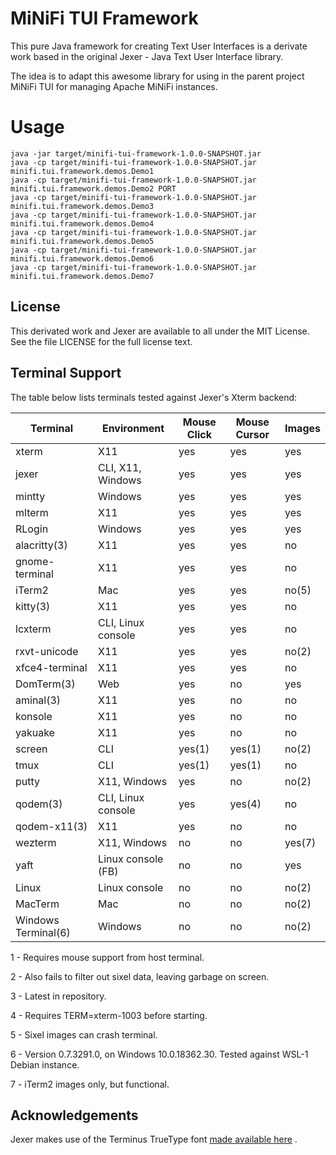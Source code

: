 MiNiFi TUI Framework
====================

This pure Java framework for creating Text User Interfaces is a
derivate work based in the original Jexer - Java Text User 
Interface library.

The idea is to adapt this awesome library for using in the parent
project MiNiFi TUI for managing Apache MiNiFi instances.

Usage
=====

```
java -jar target/minifi-tui-framework-1.0.0-SNAPSHOT.jar
java -cp target/minifi-tui-framework-1.0.0-SNAPSHOT.jar minifi.tui.framework.demos.Demo1
java -cp target/minifi-tui-framework-1.0.0-SNAPSHOT.jar minifi.tui.framework.demos.Demo2 PORT
java -cp target/minifi-tui-framework-1.0.0-SNAPSHOT.jar minifi.tui.framework.demos.Demo3
java -cp target/minifi-tui-framework-1.0.0-SNAPSHOT.jar minifi.tui.framework.demos.Demo4
java -cp target/minifi-tui-framework-1.0.0-SNAPSHOT.jar minifi.tui.framework.demos.Demo5
java -cp target/minifi-tui-framework-1.0.0-SNAPSHOT.jar minifi.tui.framework.demos.Demo6
java -cp target/minifi-tui-framework-1.0.0-SNAPSHOT.jar minifi.tui.framework.demos.Demo7

```


License
-------

This derivated work and Jexer are available to all under the MIT License.  See the file LICENSE
for the full license text.

Terminal Support
----------------

The table below lists terminals tested against Jexer's Xterm backend:

| Terminal       | Environment        | Mouse Click | Mouse Cursor | Images |
| -------------- | ------------------ | ----------- | ------------ | ------ |
| xterm          | X11                | yes         | yes          | yes    |
| jexer          | CLI, X11, Windows  | yes         | yes          | yes    |
| mintty         | Windows            | yes         | yes          | yes    |
| mlterm         | X11                | yes         | yes          | yes    |
| RLogin         | Windows            | yes         | yes          | yes    |
| alacritty(3)   | X11                | yes         | yes          | no     |
| gnome-terminal | X11                | yes         | yes          | no     |
| iTerm2         | Mac                | yes         | yes          | no(5)  |
| kitty(3)       | X11                | yes         | yes          | no     |
| lcxterm        | CLI, Linux console | yes         | yes          | no     |
| rxvt-unicode   | X11                | yes         | yes          | no(2)  |
| xfce4-terminal | X11                | yes         | yes          | no     |
| DomTerm(3)     | Web                | yes         | no           | yes    |
| aminal(3)      | X11                | yes         | no           | no     |
| konsole        | X11                | yes         | no           | no     |
| yakuake        | X11                | yes         | no           | no     |
| screen         | CLI                | yes(1)      | yes(1)       | no(2)  |
| tmux           | CLI                | yes(1)      | yes(1)       | no     |
| putty          | X11, Windows       | yes         | no           | no(2)  |
| qodem(3)       | CLI, Linux console | yes         | yes(4)       | no     |
| qodem-x11(3)   | X11                | yes         | no           | no     |
| wezterm        | X11, Windows       | no          | no           | yes(7) |
| yaft           | Linux console (FB) | no          | no           | yes    |
| Linux          | Linux console      | no          | no           | no(2)  |
| MacTerm        | Mac                | no          | no           | no(2)  |
| Windows Terminal(6) | Windows       | no          | no           | no(2)  |

1 - Requires mouse support from host terminal.

2 - Also fails to filter out sixel data, leaving garbage on screen.

3 - Latest in repository.

4 - Requires TERM=xterm-1003 before starting.

5 - Sixel images can crash terminal.

6 - Version 0.7.3291.0, on Windows 10.0.18362.30.  Tested against
    WSL-1 Debian instance.

7 - iTerm2 images only, but functional.


Acknowledgements
----------------

Jexer makes use of the Terminus TrueType font [made available
here](http://files.ax86.net/terminus-ttf/) .
